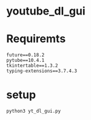 # youtube_dl_gui

# Requiremts
```
future==0.18.2
pytube==10.4.1
tkintertable==1.3.2
typing-extensions==3.7.4.3
```

# setup
```bash
python3 yt_dl_gui.py
```
